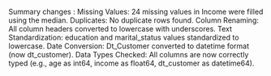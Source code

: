 Summary changes : 
Missing Values:
24 missing values in Income were filled using the median.
Duplicates:
No duplicate rows found.
Column Renaming:
All column headers converted to lowercase with underscores.
Text Standardization:
education and marital_status values standardized to lowercase.
Date Conversion:
Dt_Customer converted to datetime format (now dt_customer).
Data Types Checked:
All columns are now correctly typed (e.g., age as int64, income as float64, dt_customer as datetime64).
